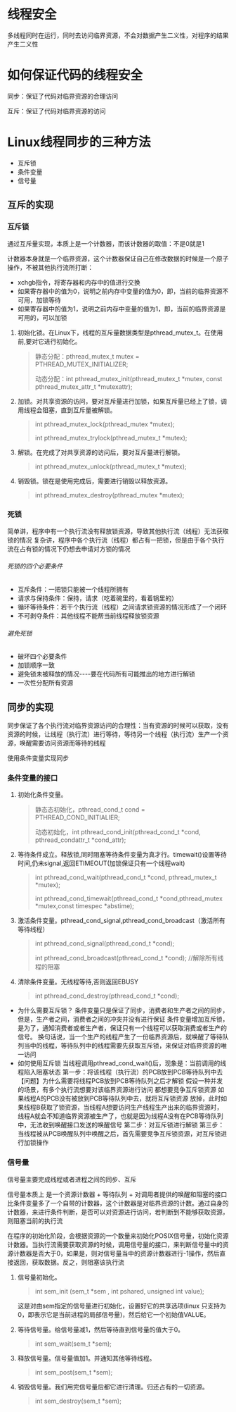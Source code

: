 # 线程安全
多线程同时在运行，同时去访问临界资源，不会对数据产生二义性，对程序的结果产生二义性

# 如何保证代码的线程安全

同步：保证了代码对临界资源的合理访问

互斥：保证了代码对临界资源的访问

# Linux线程同步的三种方法

+ 互斥锁
+ 条件变量
+ 信号量

## 互斥的实现

### 互斥锁

通过互斥量实现，本质上是一个计数器，而该计数器的取值：不是0就是1

计数器本身就是一个临界资源，这个计数器保证自己在修改数据的时候是一个原子操作，不被其他执行流所打断：
+ xchgb指令，将寄存器和内存中的值进行交换
+ 如果寄存器中的值为0，说明之前内存中变量的值为0，即，当前的临界资源不可用，加锁等待
+ 如果寄存器中的值为1，说明之前内存中变量的值为1，即，当前的临界资源是可用的，可以加锁

1. 初始化锁。在Linux下，线程的互斥量数据类型是pthread_mutex_t。在使用前,要对它进行初始化。

   > 静态分配：pthread_mutex_t mutex = PTHREAD_MUTEX_INITIALIZER;
   >
   > 动态分配：int pthread_mutex_init(pthread_mutex_t *mutex, const pthread_mutex_attr_t *mutexattr);

2. 加锁。对共享资源的访问，要对互斥量进行加锁，如果互斥量已经上了锁，调用线程会阻塞，直到互斥量被解锁。

   > int pthread_mutex_lock(pthread_mutex *mutex);
   >
   > int pthread_mutex_trylock(pthread_mutex_t *mutex);

3. 解锁。在完成了对共享资源的访问后，要对互斥量进行解锁。

   > int pthread_mutex_unlock(pthread_mutex_t *mutex);

4. 销毁锁。锁在是使用完成后，需要进行销毁以释放资源。

   > int pthread_mutex_destroy(pthread_mutex *mutex);

### 死锁

简单讲，程序中有一个执行流没有释放锁资源，导致其他执行流（线程）无法获取锁的情况
复杂讲，程序中各个执行流（线程）都占有一把锁，但是由于各个执行流在占有锁的情况下仍想去申请对方锁的情况

###### 死锁的四个必要条件
+ 互斥条件：一把锁只能被一个线程所拥有
+ 请求与保持条件：保持，请求（吃着碗里的，看着锅里的）
+ 循环等待条件：若干个执行流（线程）之间请求锁资源的情况形成了一个闭环
+ 不可剥夺条件：其他线程不能帮当前线程释放锁资源

###### 避免死锁
+ 破坏四个必要条件
+ 加锁顺序一致
+ 避免锁未被释放的情况----要在代码所有可能推出的地方进行解锁
+ 一次性分配所有资源

## 同步的实现

同步保证了各个执行流对临界资源访问的合理性：当有资源的时候可以获取，没有资源的时候，让线程（执行流）进行等待，等待另一个线程（执行流）生产一个资源，唤醒需要访问资源而等待的线程

使用条件变量实现同步

### 条件变量的接口

1. 初始化条件变量。

   > 静态态初始化，pthread_cond_t cond = PTHREAD_COND_INITIALIER;
   >
   > 动态初始化，int pthread_cond_init(pthread_cond_t *cond, pthread_condattr_t *cond_attr);

2. 等待条件成立。释放锁,同时阻塞等待条件变量为真才行。timewait()设置等待时间,仍未signal,返回ETIMEOUT(加锁保证只有一个线程wait)

   > int pthread_cond_wait(pthread_cond_t *cond, pthread_mutex_t *mutex);
   >
   > int pthread_cond_timewait(pthread_cond_t *cond,pthread_mutex *mutex,const timespec *abstime);

3. 激活条件变量。pthread_cond_signal,pthread_cond_broadcast（激活所有等待线程）

   > int pthread_cond_signal(pthread_cond_t *cond);
   >
   > int pthread_cond_broadcast(pthread_cond_t *cond); //解除所有线程的阻塞

4. 清除条件变量。无线程等待,否则返回EBUSY

   > int pthread_cond_destroy(pthread_cond_t *cond);



+ 为什么需要互斥锁？
  条件变量只是保证了同步，消费者和生产者之间的同步，但是，生产者之间，消费者之间的冲突并没有进行保证
  条件变量增加互斥锁，是为了，通知消费者或者生产者，保证只有一个线程可以获取消费或者生产的信号。
  换句话说，当一个生产的线程产生了一份临界资源后，就唤醒了等待队列当中的线程，等待队列中的线程需要先获取互斥锁，来保证对临界资源的唯一访问
+ 如何使用互斥锁
  当线程调用pthread_cond_wait()后，现象是：当前调用的线程陷入阻塞状态
  第一步：将该线程（执行流）的PCB放到PCB等待队列中去
  【问题】为什么需要将线程PCB放到PCB等待队列之后才解锁
    假设一种并发的场景，有多个执行流想要对该临界资源进行访问
  都想要竞争互斥锁资源
    如果线程A的PCB没有被放到PCB等待队列中去，就将互斥锁资源
  放掉，此时如果线程B获取了锁资源，当线程A想要访问生产线程生产出来的临界资源时，线程A就会不知道临界资源被生产了，也就是因为线程A没有在PCB等待队列中，无法收到唤醒接口发送的唤醒信号
  第二步：对互斥锁进行解锁
  第三步：当线程被从PCB唤醒队列中唤醒之后，首先需要竞争互斥锁资源，对互斥锁进行加锁操作

### 信号量

信号量主要完成线程或者进程之间的同步、互斥

信号量本质上 是一个资源计数器 + 等待队列 + 对调用者提供的唤醒和阻塞的接口
比条件变量多了一个自带的计数器，这个计数器是对临界资源的计数。通过自身的计数器，来进行条件判断，是否可以对资源进行访问，若判断到不能够获取资源，则阻塞当前的执行流

在程序的初始化阶段，会根据资源的一个数量来初始化POSIX信号量，初始化资源计数器。当执行流需要获取资源的时候，调用信号量的接口，来判断信号量中的资源计数器是否大于0，如果是，则对信号量当中的资源计数器进行-1操作，然后直接返回，获取数据。反之，则阻塞该执行流



1. 信号量初始化。

   > int sem_init (sem_t *sem , int pshared, unsigned int value);

   这是对由sem指定的信号量进行初始化，设置好它的共享选项(linux 只支持为0，即表示它是当前进程的局部信号量)，然后给它一个初始值VALUE。

2. 等待信号量。给信号量减1，然后等待直到信号量的值大于0。

   > int sem_wait(sem_t *sem);

3. 释放信号量。信号量值加1。并通知其他等待线程。

   > int sem_post(sem_t *sem);

4. 销毁信号量。我们用完信号量后都它进行清理。归还占有的一切资源。

   > int sem_destroy(sem_t *sem);
